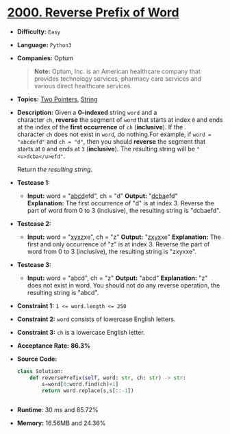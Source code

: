 # [2000. Reverse Prefix of Word](https://leetcode.com/problems/reverse-prefix-of-word/)

- **Difficulty:** `Easy`

- **Language:**  `Python3`

- **Companies:** Optum
  
  > **Note:** Optum, Inc. is an American healthcare company that provides technology services, pharmacy care services and various direct healthcare services.

- **Topics:** [Two Pointers](https://leetcode.com/tag/two-pointers/), [String](https://leetcode.com/tag/string/)

- **Description:** Given a **0-indexed** string `word` and a character `ch`, **reverse** the segment of `word` that starts at index `0` and ends at the index of the **first occurrence** of `ch` (**inclusive**). If the character `ch` does not exist in `word`, do nothing.For example, if `word = "abcdefd"` and `ch = "d"`, then you should **reverse** the segment that starts at `0` and ends at `3` (**inclusive**). The resulting string will be `"<u>dcba</u>efd"`.
  
  Return *the resulting string*.

- **Testcase 1:** 
  
  - **Input:** word = "<u>abcd</u>efd", ch = "d"
    **Output:** "<u>dcba</u>efd"
    **Explanation:** The first occurrence of "d" is at index 3. 
    Reverse the part of word from 0 to 3 (inclusive), the resulting string is "dcbaefd". 

- **Testcase 2:**
  
  - **Input:** word = "<u>xyxz</u>xe", ch = "z"
    **Output:** "<u>zxyx</u>xe"
    **Explanation:** The first and only occurrence of "z" is at index 3.
    Reverse the part of word from 0 to 3 (inclusive), the resulting string is "zxyxxe".

- **Testcase 3:**
  
  - **Input:** word = "abcd", ch = "z"
    **Output:** "abcd"
    **Explanation:** "z" does not exist in word.
    You should not do any reverse operation, the resulting string is "abcd".

- **Constraint 1:** `1 <= word.length <= 250`

- **Constraint 2:**  `word` consists of lowercase English letters.

- **Constraint 3:** `ch` is a lowercase English letter.

- **Acceptance Rate:** **86.3%**

- **Source Code:**
  
  ```python
  class Solution:
      def reversePrefix(self, word: str, ch: str) -> str:
          s=word[0:word.find(ch)+1]
          return word.replace(s,s[::-1])
          
  ```

- **Runtime**: 30 *ms* and 85.72%

- **Memory:** 16.56MB and 24.36%
